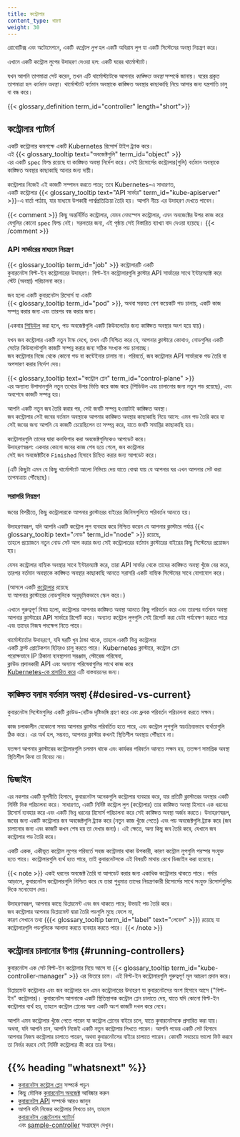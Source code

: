 ```yaml
---
title: কন্ট্রোলার
content_type: ধারণা
weight: 30
---
```


<!-- overview -->

রোবোটিক্স এবং অটোমেশনে, একটি _কন্ট্রোল লুপ_ হল একটি অবিরাম লুপ যা একটি সিস্টেমের অবস্থা নিয়ন্ত্রণ করে।

এখানে একটি কন্ট্রোল লুপের উদাহরণ দেওয়া হল: একটি ঘরের থার্মোস্ট্যাট।

যখন আপনি তাপমাত্রা সেট করেন, তখন এটি থার্মোস্ট্যাটকে আপনার *কাঙ্ক্ষিত অবস্থা* সম্পর্কে জানায়। ঘরের প্রকৃত তাপমাত্রা হল *বর্তমান অবস্থা*। থার্মোস্ট্যাট বর্তমান অবস্থাকে কাঙ্ক্ষিত অবস্থার কাছাকাছি নিয়ে আসার জন্য যন্ত্রপাতি চালু বা বন্ধ করে।

{{< glossary_definition term_id="controller" length="short">}}

<!-- body -->

## কন্ট্রোলার প্যাটার্ন

একটি কন্ট্রোলার কমপক্ষে একটি Kubernetes রিসোর্স টাইপ ট্র্যাক করে।  
এই {{< glossary_tooltip text="অবজেক্টগুলি" term_id="object" >}}  
এর একটি `spec` ফিল্ড রয়েছে যা কাঙ্ক্ষিত অবস্থা নির্দেশ করে। সেই রিসোর্সের কন্ট্রোলার(গুলি) বর্তমান অবস্থাকে কাঙ্ক্ষিত অবস্থার কাছাকাছি আনার জন্য দায়ী।

কন্ট্রোলার নিজেই এই কাজটি সম্পাদন করতে পারে; তবে Kubernetes-এ সাধারণত,  
একটি কন্ট্রোলার {{< glossary_tooltip text="API সার্ভার" term_id="kube-apiserver" >}}-এ বার্তা পাঠায়, যার মাধ্যমে উপকারী পার্শ্বপ্রতিক্রিয়া তৈরি হয়। আপনি নীচে এর উদাহরণ দেখতে পাবেন।

{{< comment >}}  কিছু অন্তর্নির্মিত কন্ট্রোলার, যেমন নেমস্পেস কন্ট্রোলার, এমন অবজেক্টের উপর কাজ করে যেগুলির কোনো `spec` ফিল্ড নেই। সরলতার জন্য, এই পৃষ্ঠায় সেই বিস্তারিত ব্যাখ্যা বাদ দেওয়া হয়েছে।  {{< /comment >}}

### API সার্ভারের মাধ্যমে নিয়ন্ত্রণ

{{< glossary_tooltip term_id="job" >}} কন্ট্রোলারটি একটি  
কুবারনেটস বিল্ট-ইন কন্ট্রোলারের উদাহরণ। বিল্ট-ইন কন্ট্রোলারগুলি ক্লাস্টার API সার্ভারের সাথে ইন্টারঅ্যাক্ট করে  
স্টেট (অবস্থা) পরিচালনা করে।

জব হলো একটি কুবারনেটস রিসোর্স যা একটি  
{{< glossary_tooltip term_id="pod" >}}, অথবা সম্ভবত বেশ কয়েকটি পড চালায়, একটি কাজ সম্পন্ন করার জন্য এবং তারপর বন্ধ করার জন্য।

(একবার [শিডিউল](/docs/concepts/scheduling-eviction/) করা হলে, পড অবজেক্টগুলি একটি কিউবলেটের জন্য কাঙ্ক্ষিত অবস্থার অংশ হয়ে যায়)।

যখন জব কন্ট্রোলার একটি নতুন টাস্ক দেখে, তখন এটি নিশ্চিত করে যে, আপনার ক্লাস্টারে কোথাও, নোডগুলির একটি সেটের কিউবলেটগুলি কাজটি সম্পন্ন করার জন্য সঠিক সংখ্যক পড চালাচ্ছে।  
জব কন্ট্রোলার নিজে থেকে কোনো পড বা কন্টেইনার চালায় না। পরিবর্তে, জব কন্ট্রোলার API সার্ভারকে পড তৈরি বা অপসারণ করার নির্দেশ দেয়।  

{{< glossary_tooltip text="কন্ট্রোল প্লেন" term_id="control-plane" >}}  
এর অন্যান্য উপাদানগুলি নতুন তথ্যের উপর ভিত্তি করে কাজ করে (শিডিউল এবং চালানোর জন্য নতুন পড রয়েছে), এবং অবশেষে কাজটি সম্পন্ন হয়।

আপনি একটি নতুন জব তৈরি করার পর, সেই জবটি সম্পন্ন হওয়াটাই কাঙ্ক্ষিত অবস্থা।  
জব কন্ট্রোলার সেই জবের বর্তমান অবস্থাকে আপনার কাঙ্ক্ষিত অবস্থার কাছাকাছি নিয়ে আসে: এমন পড তৈরি করে যা সেই জবের জন্য আপনি যে কাজটি চেয়েছিলেন তা সম্পন্ন করে, যাতে জবটি সমাপ্তির কাছাকাছি হয়।

কন্ট্রোলারগুলি তাদের দ্বারা কনফিগার করা অবজেক্টগুলিকেও আপডেট করে।  
উদাহরণস্বরূপ: একবার কোনো জবের কাজ শেষ হয়ে গেলে, জব কন্ট্রোলার  
সেই জব অবজেক্টটিকে `Finished` হিসাবে চিহ্নিত করার জন্য আপডেট করে।

(এটি কিছুটা এমন যে কিছু থার্মোস্ট্যাট আলো নিভিয়ে দেয় যাতে বোঝা যায় যে আপনার ঘর এখন আপনার সেট করা তাপমাত্রায় পৌঁছেছে)।

### সরাসরি নিয়ন্ত্রণ

জবের বিপরীতে, কিছু কন্ট্রোলারকে আপনার ক্লাস্টারের বাইরের জিনিসগুলিতে পরিবর্তন আনতে হয়।

উদাহরণস্বরূপ, যদি আপনি একটি কন্ট্রোল লুপ ব্যবহার করে নিশ্চিত করেন যে আপনার ক্লাস্টারে পর্যাপ্ত {{< glossary_tooltip text="নোড" term_id="node" >}} রয়েছে,  
তাহলে প্রয়োজনে নতুন নোড সেট আপ করার জন্য সেই কন্ট্রোলারের বর্তমান ক্লাস্টারের বাইরের কিছু সিস্টেমের প্রয়োজন হয়।

যেসব কন্ট্রোলার বাহ্যিক অবস্থার সাথে ইন্টারঅ্যাক্ট করে, তারা API সার্ভার থেকে তাদের কাঙ্ক্ষিত অবস্থা খুঁজে বের করে, তারপর বর্তমান অবস্থাকে কাঙ্ক্ষিত অবস্থার কাছাকাছি আনতে সরাসরি একটি বাহ্যিক সিস্টেমের সাথে যোগাযোগ করে।

(আসলে একটি [কন্ট্রোলার](https://github.com/kubernetes/autoscaler/) রয়েছে  
যা আপনার ক্লাস্টারের নোডগুলিকে অনুভূমিকভাবে স্কেল করে।)

এখানে গুরুত্বপূর্ণ বিষয় হলো, কন্ট্রোলার আপনার কাঙ্ক্ষিত অবস্থা আনতে কিছু পরিবর্তন করে এবং তারপর বর্তমান অবস্থা আপনার ক্লাস্টারের API সার্ভারে রিপোর্ট করে। অন্যান্য কন্ট্রোল লুপগুলি সেই রিপোর্ট করা ডেটা পর্যবেক্ষণ করতে পারে এবং তাদের নিজস্ব পদক্ষেপ নিতে পারে।

থার্মোস্ট্যাটের উদাহরণে, যদি ঘরটি খুব ঠান্ডা থাকে, তাহলে একটি ভিন্ন কন্ট্রোলার  
একটি ফ্রস্ট প্রোটেকশন হিটারও চালু করতে পারে। Kubernetes ক্লাস্টারে, কন্ট্রোল প্লেন  
পরোক্ষভাবে IP ঠিকানা ব্যবস্থাপনা সরঞ্জাম, স্টোরেজ পরিষেবা,  
ক্লাউড প্রদানকারী API এবং অন্যান্য পরিষেবাগুলির সাথে কাজ করে  
[Kubernetes-কে প্রসারিত করে](/docs/concepts/extend-kubernetes/) এটি বাস্তবায়নের জন্য।

## কাঙ্ক্ষিত বনাম বর্তমান অবস্থা {#desired-vs-current}

কুবারনেটস সিস্টেমগুলির একটি ক্লাউড-নেটিভ দৃষ্টিভঙ্গি গ্রহণ করে এবং ধ্রুবক পরিবর্তন পরিচালনা করতে সক্ষম।

কাজ চলাকালীন যেকোনো সময় আপনার ক্লাস্টার পরিবর্তিত হতে পারে, এবং  কন্ট্রোল লুপগুলি স্বয়ংক্রিয়ভাবে ব্যর্থতাগুলি ঠিক করে। এর অর্থ হল, সম্ভবত, আপনার ক্লাস্টার কখনই স্থিতিশীল অবস্থায় পৌঁছাবে না।

যতক্ষণ আপনার ক্লাস্টারের কন্ট্রোলারগুলি চলমান থাকে এবং কার্যকর পরিবর্তন আনতে সক্ষম হয়, ততক্ষণ সামগ্রিক অবস্থা স্থিতিশীল কিনা তা বিবেচ্য নয়।

## ডিজাইন

এর নকশার একটি মূলনীতি হিসাবে, কুবারনেটস অনেকগুলি কন্ট্রোলার ব্যবহার করে, যার প্রতিটি ক্লাস্টারের অবস্থার একটি নির্দিষ্ট দিক পরিচালনা করে। সাধারণত, একটি নির্দিষ্ট কন্ট্রোল লুপ (কন্ট্রোলার) তার কাঙ্ক্ষিত অবস্থা হিসাবে এক ধরনের রিসোর্স ব্যবহার করে এবং একটি ভিন্ন ধরনের রিসোর্স পরিচালনা করে সেই কাঙ্ক্ষিত অবস্থা অর্জন করতে। উদাহরণস্বরূপ,  
জবের জন্য একটি কন্ট্রোলার জব অবজেক্টগুলি ট্র্যাক করে (নতুন কাজ খুঁজে পেতে) এবং পড অবজেক্টগুলি ট্র্যাক করে (জব চালানোর জন্য এবং কাজটি কখন শেষ হয় তা দেখার জন্য)। এই ক্ষেত্রে, অন্য কিছু জব তৈরি করে, যেখানে জব কন্ট্রোলার পড তৈরি করে।

একটি একক, একীভূত কন্ট্রোল লুপের পরিবর্তে সহজ কন্ট্রোলার থাকা উপকারী, কারণ কন্ট্রোল লুপগুলি পরস্পর সংযুক্ত হতে পারে। কন্ট্রোলারগুলি ব্যর্থ হতে পারে, তাই কুবারনেটসকে এই বিষয়টি মাথায় রেখে ডিজাইন করা হয়েছে।

{{< note >}} একই ধরনের অবজেক্ট তৈরি বা আপডেট করার জন্য একাধিক কন্ট্রোলার থাকতে পারে। পর্দার আড়ালে, কুবারনেটস কন্ট্রোলারগুলি নিশ্চিত করে যে তারা শুধুমাত্র তাদের নিয়ন্ত্রণকারী রিসোর্সের সাথে সংযুক্ত রিসোর্সগুলির দিকে মনোযোগ দেয়।  

উদাহরণস্বরূপ, আপনার কাছে ডিপ্লয়মেন্ট এবং জব থাকতে পারে; উভয়ই পড তৈরি করে।  
জব কন্ট্রোলার আপনার ডিপ্লয়মেন্ট দ্বারা তৈরি পডগুলি মুছে ফেলে না,  
কারণ সেখানে তথ্য ({{< glossary_tooltip term_id="label" text="লেবেল" >}}) রয়েছে যা কন্ট্রোলারগুলি পডগুলিকে আলাদা করতে ব্যবহার করতে পারে। {{< /note >}}

## কন্ট্রোলার চালানোর উপায় {#running-controllers}

কুবারনেটস এক সেট বিল্ট-ইন কন্ট্রোলার নিয়ে আসে যা {{< glossary_tooltip term_id="kube-controller-manager" >}} এর ভিতরে চলে। এই বিল্ট-ইন কন্ট্রোলারগুলি গুরুত্বপূর্ণ মূল আচরণ প্রদান করে।

ডিপ্লয়মেন্ট কন্ট্রোলার এবং জব কন্ট্রোলার হল এমন কন্ট্রোলারের উদাহরণ যা কুবারনেটসের অংশ হিসাবে আসে ("বিল্ট-ইন" কন্ট্রোলার)। কুবারনেটস আপনাকে একটি স্থিতিস্থাপক কন্ট্রোল প্লেন চালাতে দেয়, যাতে যদি কোনো বিল্ট-ইন কন্ট্রোলার ব্যর্থ হয়, তাহলে কন্ট্রোল প্লেনের অন্য একটি অংশ কাজটি দখল করে নেবে।

আপনি এমন কন্ট্রোলার খুঁজে পেতে পারেন যা কন্ট্রোল প্লেনের বাইরে চলে, যাতে কুবারনেটসকে প্রসারিত করা যায়। অথবা, যদি আপনি চান, আপনি নিজেই একটি নতুন কন্ট্রোলার লিখতে পারেন। আপনি পডের একটি সেট হিসাবে আপনার নিজস্ব কন্ট্রোলার চালাতে পারেন, অথবা কুবারনেটসের বাইরে চালাতে পারেন। কোনটি সবচেয়ে ভালো ফিট করবে তা নির্ভর করবে সেই নির্দিষ্ট  কন্ট্রোলার কী করে তার উপর।

## {{% heading "whatsnext" %}}

* [কুবারনেটস কন্ট্রোল প্লেন](/docs/concepts/architecture/#control-plane-components) সম্পর্কে পড়ুন  
* কিছু মৌলিক [কুবারনেটস অবজেক্ট](/docs/concepts/overview/working-with-objects/) আবিষ্কার করুন  
* [কুবারনেটস API](/docs/concepts/overview/kubernetes-api/) সম্পর্কে আরও জানুন  
* আপনি যদি নিজের কন্ট্রোলার লিখতে চান, তাহলে  
  [কুবারনেটস এক্সটেনশন প্যাটার্ন](/docs/concepts/extend-kubernetes/#extension-patterns)  
  এবং [sample-controller](https://github.com/kubernetes/sample-controller) সংগ্রহস্থল দেখুন।  
